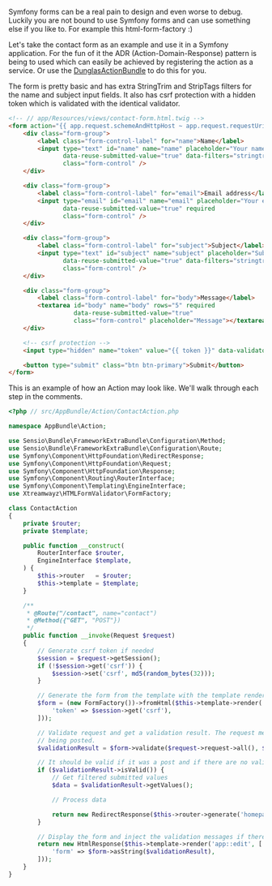 Symfony forms can be a real pain to design and even worse to debug. Luckily you are not bound to use Symfony forms and
can use something else if you like to. For example this html-form-factory :)

Let's take the contact form as an example and use it in a Symfony application. For the fun of it the ADR
(Action-Domain-Response) pattern is being to used which can easily be achieved by registering the action as a service.
Or use the [DunglasActionBundle](https://github.com/dunglas/DunglasActionBundle/) to do this for you.

The form is pretty basic and has extra StringTrim and StripTags filters for the name and subject input fields. It
also has csrf protection with a hidden token which is validated with the identical validator.

```html
<!-- // app/Resources/views/contact-form.html.twig -->
<form action="{{ app.request.schemeAndHttpHost ~ app.request.requestUri }}" method="post">
    <div class="form-group">
        <label class="form-control-label" for="name">Name</label>
        <input type="text" id="name" name="name" placeholder="Your name" required
               data-reuse-submitted-value="true" data-filters="stringtrim|striptags"
               class="form-control" />
    </div>

    <div class="form-group">
        <label class="form-control-label" for="email">Email address</label>
        <input type="email" id="email" name="email" placeholder="Your email address"
               data-reuse-submitted-value="true" required
               class="form-control" />
    </div>

    <div class="form-group">
        <label class="form-control-label" for="subject">Subject</label>
        <input type="text" id="subject" name="subject" placeholder="Subject" required
               data-reuse-submitted-value="true" data-filters="stringtrim|striptags"
               class="form-control" />
    </div>

    <div class="form-group">
        <label class="form-control-label" for="body">Message</label>
        <textarea id="body" name="body" rows="5" required
                  data-reuse-submitted-value="true"
                  class="form-control" placeholder="Message"></textarea>
    </div>

    <!-- csrf protection -->
    <input type="hidden" name="token" value="{{ token }}" data-validators="identical{token:{{ token }}" required />

    <button type="submit" class="btn btn-primary">Submit</button>
</form>
```

This is an example of how an Action may look like. We'll walk through each step in the comments.

```php
<?php // src/AppBundle/Action/ContactAction.php

namespace AppBundle\Action;

use Sensio\Bundle\FrameworkExtraBundle\Configuration\Method;
use Sensio\Bundle\FrameworkExtraBundle\Configuration\Route;
use Symfony\Component\HttpFoundation\RedirectResponse;
use Symfony\Component\HttpFoundation\Request;
use Symfony\Component\HttpFoundation\Response;
use Symfony\Component\Routing\RouterInterface;
use Symfony\Component\Templating\EngineInterface;
use Xtreamwayz\HTMLFormValidator\FormFactory;

class ContactAction
{
    private $router;
    private $template;

    public function __construct(
        RouterInterface $router,
        EngineInterface $template,
    ) {
        $this->router   = $router;
        $this->template = $template;
    }

    /**
     * @Route("/contact", name="contact")
     * @Method({"GET", "POST"})
     */
    public function __invoke(Request $request)
    {
        // Generate csrf token if needed
        $session = $request->getSession();
        if (!$session->get('csrf')) {
            $session->set('csrf', md5(random_bytes(32)));
        }

        // Generate the form from the template with the template renderer and inject the csrf token
        $form = (new FormFactory())->fromHtml($this->template->render('contact-form.html.twig', [
            'token' => $session->get('csrf'),
        ]));

        // Validate request and get a validation result. The request method is passed to check if the form is
        // being posted.
        $validationResult = $form->validate($request->request->all(), $request->getMethod());

        // It should be valid if it was a post and if there are no validation messages
        if ($validationResult->isValid()) {
            // Get filtered submitted values
            $data = $validationResult->getValues();

            // Process data

            return new RedirectResponse($this->router->generate('homepage'));
        }

        // Display the form and inject the validation messages if there are any
        return new HtmlResponse($this->template->render('app::edit', [
            'form' => $form->asString($validationResult),
        ]));
    }
}
```
